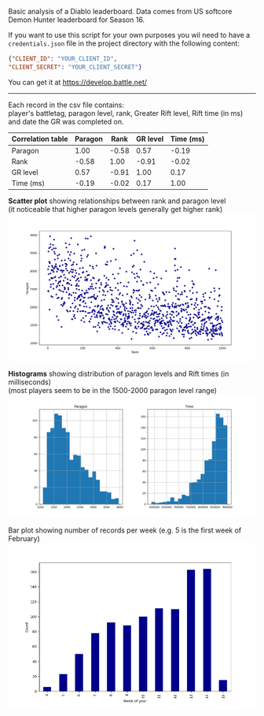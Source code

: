 Basic analysis of a Diablo leaderboard. Data comes from US softcore Demon Hunter leaderboard for Season 16.

If you want to use this script for your own purposes you wil need to have a `credentials.json` file
in the project directory with the following content:
```json
{"CLIENT_ID": "YOUR_CLIENT_ID",
"CLIENT_SECRET": "YOUR_CLIENT_SECRET"}
```  
You can get it at https://develop.battle.net/  

***
Each record in the csv file contains:  
player's battletag, paragon level, rank, Greater Rift level, Rift time (in ms) and date the GR was completed on.


|    Correlation table        | Paragon       | Rank  |  GR level  | Time (ms)  |
| -------------|-------------  | ----- | ---------- | -----------|
| Paragon      |     1.00       | -0.58 |0.57        | -0.19      |
| Rank         |    -0.58       |  1.00 |-0.91       |  -0.02     |
| GR level     |     0.57       | -0.91 |1.00        | 0.17       |
|Time (ms)     |     -0.19      | -0.02 |0.17        |1.00        |


__Scatter plot__ showing relationships between rank and paragon level  
(it noticeable that higher paragon levels generally get higher rank)  
![alt text](https://github.com/korpog/diablo-data/blob/master/img/rank_paragon.png "Rank/paragon plot")

__Histograms__ showing distribution of paragon levels and Rift times (in milliseconds)  
(most players seem to be in the 1500-2000 paragon level range)
![alt text](https://github.com/korpog/diablo-data/blob/master/img/time_paragon_hist.png "Histograms")

Bar plot showing number of records per week (e.g. 5 is the first week of February)  
![alt text](https://github.com/korpog/diablo-data/blob/master/img/records_per_week.png "Records per week")

